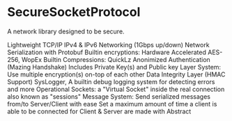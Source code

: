 # SecureSocketProtocol
A network library designed to be secure.

Lightweight TCP/IP IPv4 & IPv6 Networking (1Gbps up/down)
Network Serialization with Protobuf
Builtin encryptions: Hardware Accelerated AES-256, WopEx
Builtin Compressions: QuickLz
Anonimized Authentication (Mazing Handshake) Includes Private Key(s) and Public key
Layer System: Use multiple encryption(s) on-top of each other
Data Integrity Layer (HMAC Support)
SysLogger, A builtin debug logging system for detecting errors and more
Operational Sockets: a "Virtual Socket" inside the real connection also known as "sessions"
Message System: Send serialized messages from/to Server/Client with ease
Set a maximum amount of time a client is able to be connected for
Client & Server are made with Abstract

